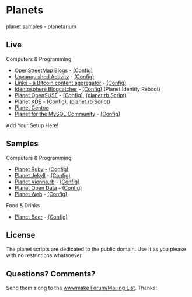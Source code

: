 # Planets

planet samples - planetarium


## Live

Computers & Programming

- [OpenStreetMap Blogs](https://blogs.openstreetmap.org) - [(Config)](https://github.com/gravitystorm/blogs.osm.org)
- [Unvanquished Activity](https://unvanquished.net/activity/) - [(Config)](https://github.com/Unvanquished/pluto-devfeeds)
- [Links - a Bitcoin content aggregator](https://bitcoinwords.github.io/links/docs/planet.news.html) - [(Config)](https://github.com/bitcoinwords/links)
- [Identosphere Blogcatcher](https://identosphere.net/blogcatcher/) - [(Config)](https://github.com/identosphere/identity-blogcatcher) (Planet Identity Reboot)
- [Planet OpenSUSE](https://planet.opensuse.org) - [(Config)](https://github.com/opensuse/planet-o-o), [(planet.rb Script)](https://github.com/openSUSE/planet-o-o/blob/master/bin/jekyll-planet.rb)
- [Planet KDE](https://planet.kde.org) - [(Config)](https://invent.kde.org/websites/planet-kde-org), [(planet.rb Script)](https://invent.kde.org/websites/planet-kde-org/-/blob/master/bin/jekyll-planet.rb)
- [Planet Gentoo](https://planet.gentoo.org) 
- [Planet for the MySQL Community](https://planet.oursqlcommunity.org/) - [(Config)](https://github.com/oursqlcommunity-org/planet)

Add Your Setup Here!


## Samples

Computers & Programming

- [Planet Ruby](http://planetruby.herokuapp.com) - [(Config)](https://github.com/planetruby/planet)
- [Planet Jekyll](http://planetjekyll.herokuapp.com) - [(Config)](https://github.com/planetjekyll/planet)
- [Planet Vienna.rb](http://viennarb.herokuapp.com) - [(Config)](https://github.com/vienna-rb/planet)
- [Planet Open Data](http://planetopendata.herokuapp.com) - [(Config)](https://github.com/feedreader/planet-opendata)
- [Planet Web](http://planetweb.herokuapp.com) - [(Config)](https://github.com/feedreader/planet-web)

Food & Drinks

- [Planet Beer](http://planetbeer.herokuapp.com) - [(Config)](https://github.com/planetbeer/planet)


## License

The planet scripts are dedicated to the public domain.
Use it as you please with no restrictions whatsoever.

## Questions? Comments?

Send them along to the [wwwmake Forum/Mailing List](http://groups.google.com/group/wwwmake).
Thanks!
